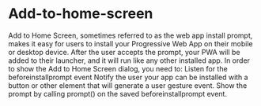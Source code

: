 # Add-to-home-screen
Add to Home Screen, sometimes referred to as the web app install prompt, makes it easy for users to install your Progressive Web App on their mobile or desktop device. After the user accepts the prompt, your PWA will be added to their launcher, and it will run like any other installed app. In order to show the Add to Home Screen dialog, you need to:  Listen for the beforeinstallprompt event Notify the user your app can be installed with a button or other element that will generate a user gesture event. Show the prompt by calling prompt() on the saved beforeinstallprompt event.
